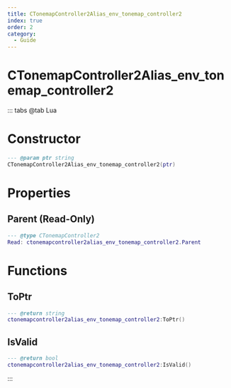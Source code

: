 ```yaml
---
title: CTonemapController2Alias_env_tonemap_controller2
index: true
order: 2
category:
  - Guide
---
```


# CTonemapController2Alias_env_tonemap_controller2

::: tabs
@tab Lua
# Constructor
```lua
--- @param ptr string
CTonemapController2Alias_env_tonemap_controller2(ptr)
```
# Properties
## Parent (Read-Only)
```lua
--- @type CTonemapController2
Read: ctonemapcontroller2alias_env_tonemap_controller2.Parent
```
# Functions
## ToPtr
```lua
--- @return string
ctonemapcontroller2alias_env_tonemap_controller2:ToPtr()
```
## IsValid
```lua
--- @return bool
ctonemapcontroller2alias_env_tonemap_controller2:IsValid()
```

:::